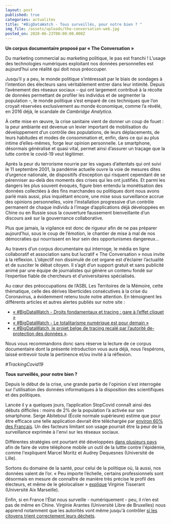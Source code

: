 ```yaml
---
layout: post
published: true
categories: actualites
title: "#BigDataWatch - Tous surveillés, pour notre bien ? "
img_file: /assets/uploads/the-conversation-web.jpg
posted_on: 2020-06-23T00:00:00.000Z
---
```

**Un corpus documentaire proposé par « The Conversation »**

Du marketing commercial au marketing politique, le pas est franchi ! L’usage des technologies numériques exploitant nos données personnelles est aujourd’hui une réalité qui doit nous préoccuper.

Jusqu’il y a peu, le monde politique s’intéressait par le biais de sondages à l’intention des électeurs sans véritablement entrer dans leur intimité. Depuis l’avènement des réseaux sociaux – qui ont largement contribué à la récolte de données permettant de profiler les individus et de segmenter la population –, le monde politique s’est emparé de ces techniques que l’on croyait réservées exclusivement au monde économique, comme l’a révélé, en 2016 déjà, le scandale de *Cambridge Analytica*.

À cette mise en œuvre, la crise sanitaire vient de donner un coup de fouet : la peur ambiante est devenue un levier important de mobilisation du développement d’un contrôle des populations, de leurs déplacements, de leurs habitudes et modes de consommation et, enfin, dans ce qui au plus intime d’elles-mêmes, forge leur opinion personnelle. Le smartphone, désormais généralisé et quasi vital, permet ainsi d’assurer un traçage que la lutte contre le covid-19 veut légitimer.

Après la peur du terrorisme nourrie par les vagues d’attentats qui ont suivi le 11 septembre 2001, la pandémie actuelle ouvre la voie de mesures dites d’urgence nationale, de dispositifs d’exception qui risquent cependant de se pérenniser au-delà des moments des crises qui les ont justifiés. Et parmi les dangers les plus souvent évoqués, figure bien entendu la monétisation des données collectées à des fins marchandes ou politiques dont nous avons parlé mais aussi, plus inquiétant encore, une mise sous surveillance accrue des opinions personnelles, voire l’installation progressive d’un contrôle permanent de chaque individu à l’image d’applications déjà développées en Chine ou en Russie sous la couverture faussement bienveillante d’un discours axé sur la gouvernance collaborative.

Plus que jamais, la vigilance est donc de rigueur afin de ne pas préparer aujourd’hui, sous le coup de l’émotion, le chantier de mise à mal de nos démocraties qui nourrissent en leur sein des opportunismes dangereux…

Au travers d’un corpus documentaire qui interroge, le média en ligne collaboratif et association sans but lucratif « The Conversation » nous invite à la réflexion. L’objectif non dissimulé de cet organe est d’éclairer l’actualité et de susciter le débat citoyen. Il s’agit d’un support gratuit et sans publicité animé par une équipe de journalistes qui génère un contenu fondé sur l’expertise fiable de chercheurs et d’universitaires spécialisés.

Au cœur des préoccupations de l’ASBL Les Territoires de la Mémoire, cette thématique, celle des dérives liberticides consécutives à la crise du Coronavirus, a évidemment retenu toute notre attention. En témoignent les différents articles et autres alertes publiés sur notre site :

* [« #BigDataWatch - Droits fondamentaux et tracing : gare à l’effet cliquet »](https://www.territoires-memoire.be/actualites/2020/04/bigdatawatch-droits-fondamentaux-et-tracing-gare-a-l-effet-cliquet/)
* [« #BigDataWatch - Le totalitarisme numérique est pour demain »](https://www.territoires-memoire.be/actualites/2020/05/bigdatawatch-le-totalitarisme-numerique-est-pour-demain/)
* [« #BigDataWatch, le projet belge de tracing recalé par l’autorité de-protection des données »](https://www.territoires-memoire.be/actualites/2020/05/bigdatawatch-le-projet-belge-de-tracing-recale-par-lautorite-de-protection-des-donnees/).

Nous vous recommandons donc sans réserve la lecture de ce corpus documentaire dont la présente introduction vous aura déjà, nous l’espérons, laissé entrevoir toute la pertinence et/ou invité à la réflexion.

*#TrackingCovid19*

<div class="card card--one">

**Tous surveillés, pour notre bien ?**

Depuis le début de la crise, une grande partie de l'opinion s'est interrogée sur l'utilisation des données informatiques à la disposition des scientifiques et des politiques.

Lancée il y a quelques jours, l’application StopCovid connaît ainsi des débuts difficiles : moins de 2% de la population l’a activée sur son smartphone. Serge Abiteboul (École normale supérieure) estime que pour être efficace une telle application devrait être téléchargée par [environ 60% des Français](https://theconversationfrance.cmail19.com/t/r-l-jkjjuyyk-ollzdrhuj-t/). Un des facteurs limitant son usage pourrait être la peur de la surveillance exprimée à l'envi sur les réseaux sociaux.

Différentes stratégies ont pourtant été développées [dans plusieurs pays](https://theconversationfrance.cmail19.com/t/r-l-jkjjuyyk-ollzdrhuj-i/) afin de faire de votre téléphone mobile un outil de la luttte contre l'épidémie, comme l'expliquent Marcel Moritz et Audrey Dequesnes (Université de Lille).

Sortons du domaine de la santé, pour celui de la politique où, là aussi, nos données valent de l’or. « Peu importe l’échelle, certains professionnels sont désormais en mesure de connaître de manière très précise le profil des électeurs, et même de le géolocaliser » [explique](https://theconversationfrance.cmail19.com/t/r-l-jkjjuyyk-ollzdrhuj-d/) Virginie Tisserant (Université Aix Marseille).

Enfin, si en France l’État nous surveille - numériquement - peu, il n’en est pas de même en Chine. Virginie Arantes (Université Libre de Bruxelles) nous apprend notamment que les autorités vont même jusqu'à contrôler [si les citoyens trient correctement leurs déchets](https://theconversationfrance.cmail19.com/t/r-l-jkjjuyyk-ollzdrhuj-h/).

</div>